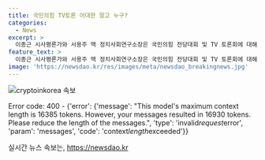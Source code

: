 ```yaml
---
title: 국민의힘 TV토론 어대한 말고 누구?
categories:
  - News
excerpt: >
  이종근 시사평론가와 서용주 맥 정치사회연구소장은 국민의힘 전당대회 및 TV 토론회에 대해 평가를 내놓았다. 이종근은 TV 토론회에 대한 비판을 제기하며 후보들의 부적절한 대응을 지적하고, 결국 한동훈 후보의 득점을 강조했다. 또한, 김건희 여사의 문자에 대한 의미론적 해석과 관련하여 사과의 의지에 대한 논란을 다뤘다. 서용주는 대선 후보 출사표에 대해 언급했으며, 이재명 전 대표의 성장동력과 국가비전을 담은 발언이 대선판의 출마선언과도 같다고 평가했다. 국민의힘 지지층과 무당층을 대상으로 한 조사 결과와 관련하여 이종근과 서용주는 민주당 전당대회의 구도에 대해 논의했다.
feature_text: >
  이종근 시사평론가와 서용주 맥 정치사회연구소장은 국민의힘 전당대회 및 TV 토론회에 대해 평가를 내놓았다. 이종근은 TV 토론회에 대한 비판을 제기하며 후보들의 부적절한 대응을 지적하고, 결국 한동훈 후보의 득점을 강조했다. 또한, 김건희 여사의 문자에 대한 의미론적 해석과 관련하여 사과의 의지에 대한 논란을 다뤘다. 서용주는 대선 후보 출사표에 대해 언급했으며, 이재명 전 대표의 성장동력과 국가비전을 담은 발언이 대선판의 출마선언과도 같다고 평가했다. 국민의힘 지지층과 무당층을 대상으로 한 조사 결과와 관련하여 이종근과 서용주는 민주당 전당대회의 구도에 대해 논의했다.
image: 'https://newsdao.kr/res/images/meta/newsdao_breakingnews.jpg'
---
```


<p><img src="https://newsdao.kr/res/images/meta/newsdao_breakingnews.jpg" alt="cryptoinkorea 속보" /></p>

<p>Error code: 400 - {'error': {'message': "This model's maximum context length is 16385 tokens. However, your messages resulted in 16930 tokens. Please reduce the length of the messages.", 'type': 'invalid<em>request</em>error', 'param': 'messages', 'code': 'context<em>length</em>exceeded'}}</p>
실시간 뉴스 속보는, <a href="https://newsdao.kr" rel="dofollow">https://newsdao.kr</a>


